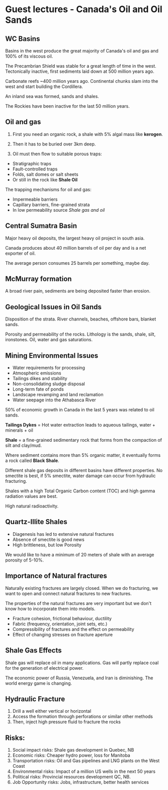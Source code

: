 # Guest lectures - Canada's Oil and Oil Sands

## WC Basins

Basins in the west produce the great majority of Canada's oil and gas and 100% of its viscous oil.

The Precambrian Shield was stable for a great length of time in the west. Tectonically inactive, first sediments laid down at 500 million years ago.

Carbonate reefs ~400 million years ago. Continental chunks slam into the west and start building the Cordillera.

An inland sea was formed, sands and shales.

The Rockies have been inactive for the last 50 million years.

## Oil and gas

1. First you need an organic rock, a shale with 5% algal mass like **kerogen**.

2. Then it has to be buried over 3km deep.

3. Oil must then flow to suitable porous traps:

* Stratigraphic traps
* Fault-controlled traps
* Folds, salt domes or salt sheets
* Or still in the rock like **Shale Oil**

The trapping mechanisms for oil and gas:

* Impermeable barriers
* Capillary barriers, fine-grained strata
* In low permeability source *Shale gas and oil*

## Central Sumatra Basin

Major heavy oil deposits, the largest heavy oil project in south asia.

Canada produces about 40 million barrels of oil per day and is a net exporter of oil.

The average person consumes 25 barrels per something, maybe day.

## McMurray formation

A broad river pain, sediments are being deposited faster than erosion.

## Geological Issues in Oil Sands

Disposition of the strata. River channels, beaches, offshore bars, blanket sands.

Porosity and permeability of the rocks. Lithology is the sands, shale, silt, ironstones. Oil, water and gas saturations.

## Mining Environmental Issues

* Water requirements for processing
* Atmospheric emissions
* Tailings dikes and stability
* Non-consolidating sludge disposal
* Long-term fate of ponds
* Landscape revamping and land reclamation
* Water seepage into the Athabasca River

50% of economic growth in Canada in the last 5 years was related to oil sands.

**Tailings Dykes** = Hot water extraction leads to aqueous tailings, water + minerals + oil

**Shale** = a fine-grained sedimentary rock that forms from the compaction of silt and clay/mud.

Where sediment contains more than 5% organic matter, it eventually forms a rock called **Black Shale**.

Different shale gas deposits in different basins have different properties. No smectite is best, if 5% smectite, water damage can occur from hydraulic fracturing.

Shales with a high Total Organic Carbon content (TOC) and high gamma radiation values are best.

High natural radioactivity.

## Quartz-Illite Shales

* Diagenesis has led to extensive natural fractures
* Absence of smectite is good news
* High brittleness, but low Porosity

We would like to have a minimum of 20 meters of shale with an average porosity of 5-10%.

## Importance of Natural fractures

Naturally existing fractures are largely closed. When we do fracturing, we want to open and connect natural fractures to new fractures.

The properties of the natural fractures are very important but we don't know how to incorporate them into models.

* Fracture cohesion, frictional behaviour, ductility
* Fabric (frequency, orientation, joint sets, etc.)
* Compressibility of fractures and the effect on permeability
* Effect of changing stresses on fracture aperture

## Shale Gas Effects

Shale gas will replace oil in many applications. Gas will partly replace coal for the generation of electrical power.

The economic power of Russia, Venezuela, and Iran is diminishing. The world energy game is changing.

## Hydraulic Fracture

1. Drill a well either vertical or horizontal
2. Access the formation through perforations or similar other methods
3. Then, inject high pressure fluid to fracture the rocks

## Risks:

1. Social impact risks: Shale gas development in Quebec, NB
2. Economic risks: Cheaper hydro power, loss for Manitoba
3. Transportation risks: Oil and Gas pipelines and LNG plants on the West Coast
4. Environmental risks: Impact of a million US wells in the next 50 years
5. Political risks: Provincial resources development QC, NB.
6. Job Opportunity risks: Jobs, infrastructure, better health services
